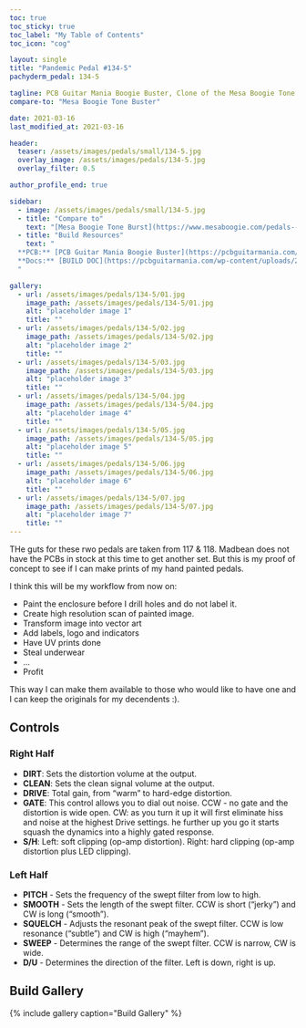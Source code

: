 ```yaml
---
toc: true
toc_sticky: true
toc_label: "My Table of Contents"
toc_icon: "cog"

layout: single
title: "Pandemic Pedal #134-5"
pachyderm_pedal: 134-5

tagline: PCB Guitar Mania Boogie Buster, Clone of the Mesa Boogie Tone Burst<br>"I was raised hearing music everywhere I went." - a Boogie wit da Hoodie
compare-to: "Mesa Boogie Tone Buster"

date: 2021-03-16
last_modified_at: 2021-03-16

header:
  teaser: /assets/images/pedals/small/134-5.jpg
  overlay_image: /assets/images/pedals/134-5.jpg
  overlay_filter: 0.5

author_profile_end: true

sidebar:
  - image: /assets/images/pedals/small/134-5.jpg
  - title: "Compare to"
    text: "[Mesa Boogie Tone Burst](https://www.mesaboogie.com/pedals--related/boost-pedals/index.html)"
  - title: "Build Resources"
    text: "
  **PCB:** [PCB Guitar Mania Boogie Buster](https://pcbguitarmania.com/product/boogie-buster/?ref=pachydermpedals)<br>
  **Docs:** [BUILD DOC](https://pcbguitarmania.com/wp-content/uploads/2021/04/Boogie-Buster-Building-Docs.pdf?ref=pachydermpedals)
  "

gallery:
  - url: /assets/images/pedals/134-5/01.jpg
    image_path: /assets/images/pedals/134-5/01.jpg
    alt: "placeholder image 1"
    title: ""
  - url: /assets/images/pedals/134-5/02.jpg
    image_path: /assets/images/pedals/134-5/02.jpg
    alt: "placeholder image 2"
    title: ""
  - url: /assets/images/pedals/134-5/03.jpg
    image_path: /assets/images/pedals/134-5/03.jpg
    alt: "placeholder image 3"
    title: ""
  - url: /assets/images/pedals/134-5/04.jpg
    image_path: /assets/images/pedals/134-5/04.jpg
    alt: "placeholder image 4"
    title: ""
  - url: /assets/images/pedals/134-5/05.jpg
    image_path: /assets/images/pedals/134-5/05.jpg
    alt: "placeholder image 5"
    title: ""
  - url: /assets/images/pedals/134-5/06.jpg
    image_path: /assets/images/pedals/134-5/06.jpg
    alt: "placeholder image 6"
    title: ""
  - url: /assets/images/pedals/134-5/07.jpg
    image_path: /assets/images/pedals/134-5/07.jpg
    alt: "placeholder image 7"
    title: ""
---
```


THe guts for these rwo pedals are taken from 117 & 118. Madbean does not have the PCBs in stock at this time to get another set. But this is my proof of concept to see if I can make prints of my hand painted pedals. 

I think this will be my workflow from now on: 

* Paint the enclosure before I  drill holes and do not label it.
* Create high resolution scan of painted image.
* Transform image into vector art
* Add labels, logo and indicators
* Have UV prints done
* Steal underwear
* ...
* Profit

This way I can make them available to those who would like to have one and I can keep the originals for my decendents :). 

## Controls

### Right Half

* **DIRT**: Sets the distortion volume at the output.
* **CLEAN**: Sets the clean signal volume at the output.
* **DRIVE**: Total gain, from “warm” to hard-edge distortion.
* **GATE**: This control allows you to dial out noise. CCW - no gate and the distortion is wide open. CW: as you turn it up it will first eliminate hiss and noise at the highest Drive settings.  he further up you go it starts squash the dynamics into a highly gated response.
* **S/H**: Left: soft clipping (op-amp distortion). Right: hard clipping (op-amp distortion plus LED clipping).

### Left Half

* **PITCH** - Sets the frequency of the swept filter from low to high.
* **SMOOTH** - Sets the length of the swept filter. CCW is short (“jerky”) and CW is long (“smooth”).
* **SQUELCH** - Adjusts the resonant peak of the swept filter. CCW is low resonance (“subtle”) and CW is high (“mayhem”).
* **SWEEP** - Determines the range of the swept filter. CCW is narrow, CW is wide.
* **D/U** - Determines the direction of the filter. Left is down, right is up.

## Build Gallery

{% include gallery caption="Build Gallery" %}
